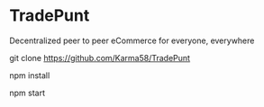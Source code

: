 # TradePunt
Decentralized peer to peer eCommerce for everyone, everywhere

git clone https://github.com/Karma58/TradePunt

npm install

npm start
